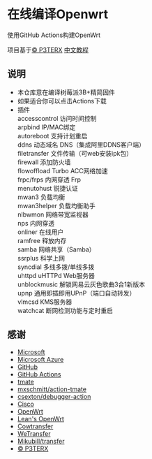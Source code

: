 ﻿# 在线编译Openwrt

使用GitHub Actions构建OpenWrt

项目基于[© P3TERX](https://github.com/P3TERX/Actions-OpenWrt)
[中文教程](https://p3terx.com/archives/build-openwrt-with-github-actions.html)

## 说明

- 本仓库意在编译树莓派3B+精简固件
- 如果适合你可以点击Actions下载
- 插件  
accesscontrol  访问时间控制  
arpbind  IP/MAC绑定  
autoreboot  支持计划重启  
ddns   动态域名 DNS（集成阿里DDNS客户端）  
filetransfer  文件传输（可web安装ipk包）  
firewall   添加防火墙  
flowoffload  Turbo ACC网络加速  
frpc/frps   内网穿透 Frp  
menutohust 锐捷认证  
mwan3   负载均衡  
mwan3helper  负载均衡助手  
nlbwmon   网络带宽监视器  
nps 内网穿透   
onliner 在线用户  
ramfree  释放内存  
samba   网络共享（Samba）  
ssrplus  科学上网  
syncdial   多线多拨/单线多拨  
uhttpd   uHTTPd Web服务器  
unblockmusic  解锁网易云灰色歌曲3合1新版本  
upnp   通用即插即用UPnP（端口自动转发）  
vlmcsd  KMS服务器  
watchcat  断网检测功能与定时重启  
## 感谢

- [Microsoft](https://www.microsoft.com)
- [Microsoft Azure](https://azure.microsoft.com)
- [GitHub](https://github.com)
- [GitHub Actions](https://github.com/features/actions)
- [tmate](https://github.com/tmate-io/tmate)
- [mxschmitt/action-tmate](https://github.com/mxschmitt/action-tmate)
- [csexton/debugger-action](https://github.com/csexton/debugger-action)
- [Cisco](https://www.cisco.com/)
- [OpenWrt](https://github.com/openwrt/openwrt)
- [Lean's OpenWrt](https://github.com/coolsnowwolf/lede)
- [Cowtransfer](https://cowtransfer.com)
- [WeTransfer](https://wetransfer.com/)
- [Mikubill/transfer](https://github.com/Mikubill/transfer)
- [© P3TERX](https://github.com/P3TERX/Actions-OpenWrt)